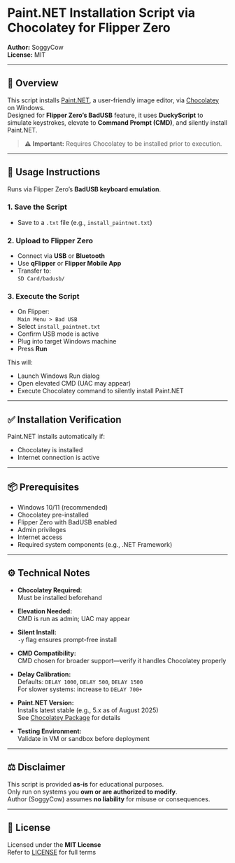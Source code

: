 # Paint.NET Installation Script via Chocolatey for Flipper Zero

**Author:** SoggyCow  
**License:** MIT

---

## 🎨 Overview

This script installs [Paint.NET](https://www.getpaint.net/), a user-friendly image editor, via [Chocolatey](https://chocolatey.org/) on Windows.  
Designed for **Flipper Zero’s BadUSB** feature, it uses **DuckyScript** to simulate keystrokes, elevate to **Command Prompt (CMD)**, and silently install Paint.NET.

> ⚠️ **Important:** Requires Chocolatey to be installed prior to execution.

---

## 🚀 Usage Instructions

Runs via Flipper Zero’s **BadUSB keyboard emulation**.

### 1. Save the Script

- Save to a `.txt` file (e.g., `install_paintnet.txt`)

### 2. Upload to Flipper Zero

- Connect via **USB** or **Bluetooth**
- Use **qFlipper** or **Flipper Mobile App**
- Transfer to:  
  `SD Card/badusb/`

### 3. Execute the Script

- On Flipper:  
  `Main Menu > Bad USB`
- Select `install_paintnet.txt`
- Confirm USB mode is active
- Plug into target Windows machine
- Press **Run**

This will:
- Launch Windows Run dialog
- Open elevated CMD (UAC may appear)
- Execute Chocolatey command to silently install Paint.NET

---

## ✅ Installation Verification

Paint.NET installs automatically if:
- Chocolatey is installed  
- Internet connection is active

---

## 📦 Prerequisites

- Windows 10/11 (recommended)  
- Chocolatey pre-installed  
- Flipper Zero with BadUSB enabled  
- Admin privileges  
- Internet access  
- Required system components (e.g., .NET Framework)

---

## ⚙️ Technical Notes

- **Chocolatey Required:**  
  Must be installed beforehand

- **Elevation Needed:**  
  CMD is run as admin; UAC may appear

- **Silent Install:**  
  `-y` flag ensures prompt-free install

- **CMD Compatibility:**  
  CMD chosen for broader support—verify it handles Chocolatey properly

- **Delay Calibration:**  
  Defaults: `DELAY 1000`, `DELAY 500`, `DELAY 1500`  
  For slower systems: increase to `DELAY 700+`

- **Paint.NET Version:**  
  Installs latest stable (e.g., 5.x as of August 2025)  
  See [Chocolatey Package](https://community.chocolatey.org/packages/paint.net) for details

- **Testing Environment:**  
  Validate in VM or sandbox before deployment

---

## ⚖️ Disclaimer

This script is provided **as-is** for educational purposes.  
Only run on systems you **own or are authorized to modify**.  
Author (SoggyCow) assumes **no liability** for misuse or consequences.

---

## 📄 License

Licensed under the **MIT License**  
Refer to [LICENSE](LICENSE) for full terms

